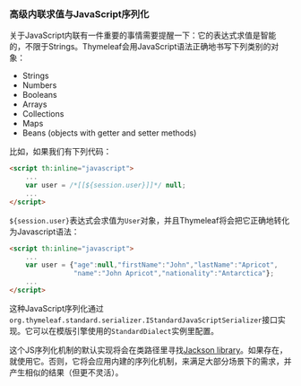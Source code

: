 ### 高级内联求值与JavaScript序列化

关于JavaScript内联有一件重要的事情需要提醒一下：它的表达式求值是智能的，不限于Strings。Thymeleaf会用JavaScript语法正确地书写下列类别的对象：

- Strings
- Numbers
- Booleans
- Arrays
- Collections
- Maps
- Beans (objects with getter and setter methods)

比如，如果我们有下列代码：
```html
<script th:inline="javascript">
    ...
    var user = /*[[${session.user}]]*/ null;
    ...
</script>
```
`${session.user}`表达式会求值为`User`对象，并且Thymeleaf将会把它正确地转化为Javascript语法：
```html
<script th:inline="javascript">
    ...
    var user = {"age":null,"firstName":"John","lastName":"Apricot",
                "name":"John Apricot","nationality":"Antarctica"};
    ...
</script>
```
这种JavaScript序列化通过`org.thymeleaf.standard.serializer.IStandardJavaScriptSerializer`接口实现。它可以在模版引擎使用的`StandardDialect`实例里配置。

这个JS序列化机制的默认实现将会在类路径里寻找[Jackson library](https://github.com/FasterXML/jackson)。如果存在，就使用它。否则，它将会应用内建的序列化机制，来满足大部分场景下的需求，并产生相似的结果（但更不灵活）。